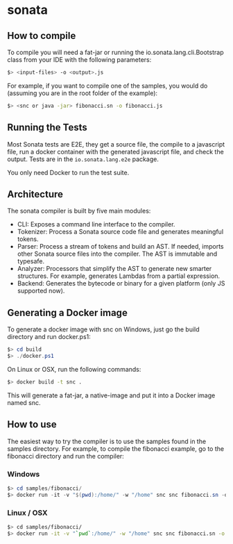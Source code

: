sonata
======

How to compile
--------------

To compile you will need a fat-jar or running the io.sonata.lang.cli.Bootstrap class from your IDE with the following
parameters:

```sh
$> <input-files> -o <output>.js 
```

For example, if you want to compile one of the samples, you would do (assuming you are in the root folder of the example):

```sh
$> <snc or java -jar> fibonacci.sn -o fibonacci.js
```

Running the Tests
-----------------

Most Sonata tests are E2E, they get a source file, the compile to a javascript file, run a docker container with
the generated javascript file, and check the output. Tests are in the `io.sonata.lang.e2e` package.

You only need Docker to run the test suite.

Architecture
------------

The sonata compiler is built by five main modules:

* CLI: Exposes a command line interface to the compiler.
* Tokenizer: Process a Sonata source code file and generates meaningful tokens.
* Parser: Process a stream of tokens and build an AST. If needed, imports other Sonata source files into the compiler. The AST is immutable and typesafe.
* Analyzer: Processors that simplify the AST to generate new smarter structures. For example, generates Lambdas from a partial expression.
* Backend: Generates the bytecode or binary for a given platform (only JS supported now).

Generating a Docker image
-----------

To generate a docker image with snc on Windows, just go the build directory and run docker.ps1:

```ps1
$> cd build
$> ./docker.ps1
```

On Linux or OSX, run the following commands:

```sh
$> docker build -t snc .
```

This will generate a fat-jar, a native-image and put it into a Docker image named snc.

How to use
--------------

The easiest way to try the compiler is to use the samples found in the samples directory. For example, to compile the 
fibonacci example, go to the fibonacci directory and run the compiler:

### Windows
```ps1
$> cd samples/fibonacci/
$> docker run -it -v "$(pwd):/home/" -w "/home" snc snc fibonacci.sn -o fibfromdocker.js
```

### Linux / OSX
```sh
$> cd samples/fibonacci/
$> docker run -it -v "`pwd`:/home/" -w "/home" snc snc fibonacci.sn -o fibfromdocker.js
```
